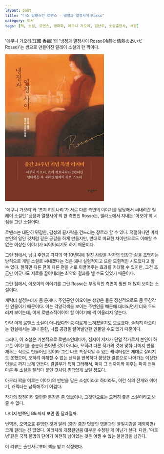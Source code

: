 ```yaml
---
layout: post
title: "다소 당황스런 로맨스 - 냉정과 열정사이 Rosso"
category: 도서
tags: [책, 소설, 로맨스, 영화화, 에쿠니 가오리, 김난주, 소담출판사, 서평]
---
```


'에쿠니 가오리(江國 香織)'의
'냉정과 열정사이 Rosso(冷靜と情熱のあいだ Rosso)'는
쌍으로 만들어진 릴레이 소설의 한 짝이다.

![표지](/images/book/calmi-cuori-appassionati-rosso-book.jpg)

'에쿠니 가오리'와 '츠지 히토나리'가
서로 다른 측면의 이야기를 담당해서 써내려간 릴레이 소설인
'냉정과 열정사이'의 한 측면인 Rosso는,
밀라노에서 지내는 '아오이'의 시점을 그린 소설이다.

로맨스는 대단히 민감한, 감성의 끝자락을 건드리는 장르라 할 수 있다.
적절하다면 마치 본인의 일인 것처럼 깊은 공감을 하게 만들지만,
반대로 미묘한 차이만으로도 이해할 수 없는 이상한 이야기가 되어버리기도 하기 때문이다.

그런 점에서, 남녀 주인공 각자의 약 10년여에 걸친 사랑을
각자의 입장과 삶을 조명하는 방식으로
개별 소설로 써내겠다는 것은 꽤나 실험적이고 또한 모험적인 시도였다고 할 수 있다.
잘하면 다른 편이 다른 편을 서로 이끌어주는 효과를 기대할 수 있지만,
그건 조금만 어긋나도 서로를 끌어내리는 최악의 결과를 낼 수도 있었기 때문이다.

그런 점에서, 아오이의 이야기를 그린 Rosso는
부정적인 측면이 훨씬 더 많이 보이는 소설이다.

캐릭터 설정부터가 좀 문제다.
주인공인 아오이는 성향은 물론 정신적으로도 좀 무감각한 인물이기 때문이다.
이는 각양각색을 보이는 주변인들 때문에 대비되면서 더욱 두드러져 보이는데,
이게 로맨스적이어야 할 이야기에 썩 어울리지 않는다.

만약 이게 로맨스 소설이 아니었다면 좀 다르게 느껴졌을지도 모르겠다.
솔직히 아오이는 현실에서는 꽤나 흔한, 나름 공감을 끌어낼만한 인물일 수도 있기 때문이다.

그러나, 이 소설은 기본적으로 로맨스인데다가,
심지어 저자가 단일 작가로서 본인이 하고픈 이야기를 충분히 풀어낸 것이 아니라,
오히려 다른 작가의 것에 맞춰 나머지 반을 채우는 식으로 만들어낸 것이라
그런 나름 특징적일 수 있는 캐릭터성은 제대로 살리지도 못했으며,
오히려 이해할 수 없는 선택을 반복하다 황당한 결론으로 나아가는 이상한 인물로 까지 보게 만든다.
결말부가 특히 그러해서, 마치 그 전까지와 이후는 마치 전혀 다른 두 소설을 잘라다 붙인 것처럼 뜬금없게 보일 정도다.

아무리 짝을 이루는 이야기의 반만을 담은 소설이라고 하더라도,
이런 식의 전개와 이야기, 캐릭터는 납득해주기 어렵다.

작가의 장점이라 할만한 문장은 좀 엿보이나,
그것만으로는 도저히 좋은 소설이라고 봐줄 수 없다.

나머지 반쪽인 Blu까지 보면 좀 달라질까.

번역은, 오역으로 유명한 것과 달리 (중간 중간 덧붙인 영문과의 불일치감을 제외하면) 크게 걸리는 건 없었다.
여러차례 개정된만큼 대부분 수정된 게 아닌가 싶다.
다만, '마호병'같은 국적 불명의 단어가 여전히 남아있는 것은 어쩔 수 없는 불만감을 남긴다.



<div class="im im-info">
이 리뷰는 출판사로부터 책을 받고 작성했다.
</div>
